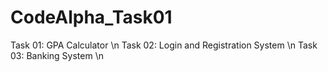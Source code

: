 # CodeAlpha_Task01
Task 01: GPA Calculator \n
Task 02: Login and Registration System \n
Task 03: Banking System \n
